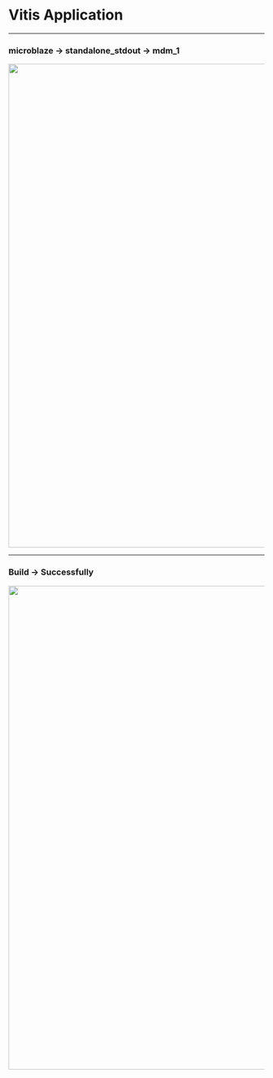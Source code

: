 # Vitis Application

---
### microblaze -> standalone_stdout -> mdm_1

<img src="https://github.com/user-attachments/assets/f25ae713-f9de-4101-b8c7-af167c13472a" width=950>

---
### Build -> Successfully

<img src="https://github.com/user-attachments/assets/9b1a6661-cd44-4d31-8dde-42315194b9a0" width=950> 
